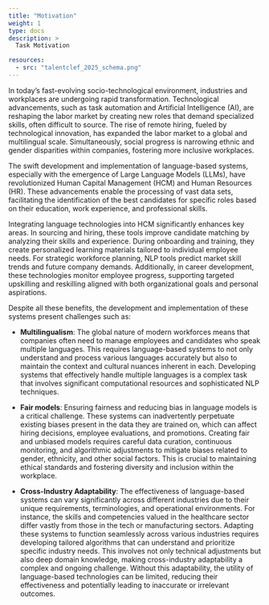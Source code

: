 ```yaml
---
title: "Motivation"
weight: 1
type: docs
description: >
  Task Motivation

resources:
  - src: "talentclef_2025_schema.png"  
---
```


<style>
.full-width-image {
            width: 60%;
            height: auto; /* Maintains the aspect ratio */
        }
</style>

In today’s fast-evolving socio-technological environment, industries and workplaces are undergoing rapid transformation. Technological advancements, such as task automation and Artificial Intelligence (AI), are reshaping the labor market by creating new roles that demand specialized skills, often difficult to source. The rise of remote hiring, fueled by technological innovation, has expanded the labor market to a global and multilingual scale. Simultaneously, social progress is narrowing ethnic and gender disparities within companies, fostering more inclusive workplaces.

The swift development and implementation of language-based systems, especially with the emergence of Large Language Models (LLMs), have revolutionized Human Capital Management (HCM) and Human Resources (HR). These advancements enable the processing of vast data sets, facilitating the identification of the best candidates for specific roles based on their education, work experience, and professional skills.

Integrating language technologies into HCM significantly enhances key areas. In sourcing and hiring, these tools improve candidate matching by analyzing their skills and experience. During onboarding and training, they create personalized learning materials tailored to individual employee needs. For strategic workforce planning, NLP tools predict market skill trends and future company demands. Additionally, in career development, these technologies monitor employee progress, supporting targeted upskilling and reskilling aligned with both organizational goals and personal aspirations.

Despite all these benefits, the development and implementation of these systems present challenges such as:

- **Multilingualism**: The global nature of modern workforces means that companies often need to manage employees and candidates who speak multiple languages. This requires language-based systems to not only understand and process various languages accurately but also to maintain the context and cultural nuances inherent in each. Developing systems that effectively handle multiple languages is a complex task that involves significant computational resources and sophisticated NLP techniques.

- **Fair models**: Ensuring fairness and reducing bias in language models is a critical challenge. These systems can inadvertently perpetuate existing biases present in the data they are trained on, which can affect hiring decisions, employee evaluations, and promotions. Creating fair and unbiased models requires careful data curation, continuous monitoring, and algorithmic adjustments to mitigate biases related to gender, ethnicity, and other social factors. This is crucial to maintaining ethical standards and fostering diversity and inclusion within the workplace.

- **Cross-Industry Adaptability**:  The effectiveness of language-based systems can vary significantly across different industries due to their unique requirements, terminologies, and operational environments. For instance, the skills and competencies valued in the healthcare sector differ vastly from those in the tech or manufacturing sectors. Adapting these systems to function seamlessly across various industries requires developing tailored algorithms that can understand and prioritize specific industry needs. This involves not only technical adjustments but also deep domain knowledge, making cross-industry adaptability a complex and ongoing challenge. Without this adaptability, the utility of language-based technologies can be limited, reducing their effectiveness and potentially leading to inaccurate or irrelevant outcomes.

